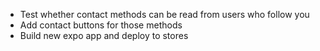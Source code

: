 - Test whether contact methods can be read from users who follow you
- Add contact buttons for those methods
- Build new expo app and deploy to stores